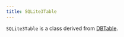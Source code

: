 ```yaml
---
title: SQLite3Table
---
```


`SQLite3Table` is a class derived from <a href="DBTable">DBTable</a>.

